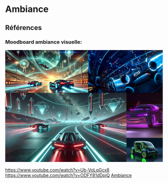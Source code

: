 # Ambiance

<!-- Ici mettre tous les documents et références associés à l'établissement de l'ambiance du projet   -->

## Références

### Moodboard ambiance visuelle:
![Ian_Corbin](../img_intention/tableau_ambiances.png)

https://www.youtube.com/watch?v=Ub-VoLqGcx8  
https://www.youtube.com/watch?v=ODFY81dDpjQ
[Ambiance](https://tim-montmorency.com/582523-gestion/#/contenus/2_scenarisation/30_ambiances/)
